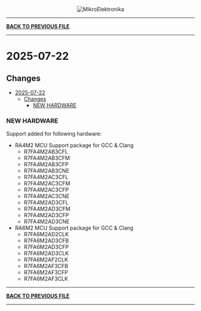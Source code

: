 <p align="center">
  <img src="http://www.mikroe.com/img/designs/beta/logo_small.png?raw=true" alt="MikroElektronika"/>
</p>

---

**[BACK TO PREVIOUS FILE](../changelog.md)**

---

# 2025-07-22

## Changes

- [2025-07-22](#2025-07-22)
  - [Changes](#changes)
    - [NEW HARDWARE](#new-hardware)

### NEW HARDWARE

Support added for following hardware:

+ RA4M2 MCU Support package for GCC & Clang
  + R7FA4M2AB3CFL
  + R7FA4M2AB3CFM
  + R7FA4M2AB3CFP
  + R7FA4M2AB3CNE
  + R7FA4M2AC3CFL
  + R7FA4M2AC3CFM
  + R7FA4M2AC3CFP
  + R7FA4M2AC3CNE
  + R7FA4M2AD3CFL
  + R7FA4M2AD3CFM
  + R7FA4M2AD3CFP
  + R7FA4M2AD3CNE
+ RA6M2 MCU Support package for GCC & Clang
  + R7FA6M2AD2CLK
  + R7FA6M2AD3CFB
  + R7FA6M2AD3CFP
  + R7FA6M2AD3CLK
  + R7FA6M2AF2CLK
  + R7FA6M2AF3CFB
  + R7FA6M2AF3CFP
  + R7FA6M2AF3CLK

---

**[BACK TO PREVIOUS FILE](../changelog.md)**

---
